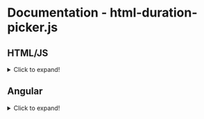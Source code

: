 Documentation - html-duration-picker.js
=========

HTML/JS
------
<details>
  <summary>Click to expand!</summary>
  
### Installation

**Option 1 (CDN)**

Include it in your HTML file, just before the ```</body>``` tag. Like this:

```
<script src="https://cdn.jsdelivr.net/npm/html-duration-picker/dist/html-duration-picker.min.js"></script>
</body>
```

**Option 2 (Download and Include)**

1. To start using html-duration-picker, just download [html-duration-picker.min.js](https://github.com/nadchif/html-duration-picker.js/dist/html-duration-picker.min.js) from the [dist/](https://github.com/nadchif/html-duration-picker.js/dist/) folder.

2. Include it in your HTML file, just before the ```</body>``` tag. Like this:

```
<script src="html-duration-picker.min.js"></script>
</body>
```

### Usage

Add a ```html-duration-picker``` attribute on any ```<input>``` box. Like this:

```
<input html-duration-picker>
```

To update dynamically loaded input boxes, you execute
```
HtmlDurationPicker.refresh();
```

That's it! Let the magic happen!
</details>


Angular
------
<details>
  <summary>Click to expand!</summary>
    
### Installation
Install the package via npm
```
npm i html-duration-picker
```

### Usage

1. Import the package in your Component
```
import * as HtmlDurationPicker from 'html-duration-picker';
```
2. Add a ```html-duration-picker``` attribute on any ```<input>``` box. Like this:
```
<input type="text" [attr.html-duration-picker]="'true'">
```
3. Initialize the HtmlDurationPicker for the Component
```
  ngAfterViewInit() {
    HtmlDurationPicker.init();
  }
```

To update dynamically loaded input boxes, you execute
```
HtmlDurationPicker.refresh();
```
  
That's it! Let the magic happen!
</details>


